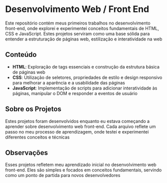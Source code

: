 # Desenvolvimento Web / Front End

Este repositório contém meus primeiros trabalhos no desenvolvimento front-end, onde explorei e experimentei conceitos fundamentais de HTML, CSS e JavaScript. Estes projetos serviram como uma base sólida para entender a estruturação de páginas web, estilização e interatividade na web

## Conteúdo

- **HTML**: Exploração de tags essenciais e construção da estrutura básica de páginas web
- **CSS**: Utilização de seletores, propriedades de estilo e design responsivo para melhorar a aparência e a usabilidade das páginas
- **JavaScript**: Implementação de scripts para adicionar interatividade às páginas, manipular o DOM e responder a eventos de usuário

## Sobre os Projetos

Estes projetos foram desenvolvidos enquanto eu estava começando a aprender sobre desenvolvimento web front-end. Cada arquivo reflete um passo no meu processo de aprendizagem, onde testei e experimentei diferentes conceitos e técnicas

## Observações

Esses projetos refletem meu aprendizado inicial no desenvolvimento web front-end. Eles são simples e focados em conceitos fundamentais, servindo como um ponto de partida para novos desenvolvedores
